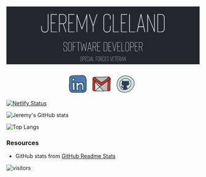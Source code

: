 
# ![Profile Banner](JeremyCleland.png)

<p align="center">
  <a href="https://www.linkedin.com/in/jeremy-cleland/" target="_blank" rel="noopener noreferrer"><img height="50" src="./img/icons8-linkedin-48.png"></a>&nbsp;&nbsp;
  <a href="mailto:jeremy.cleland@icloud.com" target="_blank" rel="noopener noreferrer"><img height="50" src="./img/icons8-gmail-logo-48.png"></a>&nbsp;&nbsp;
    <a href=https://github.com/Jeremy-Cleland?tab=repositories" target="_blank" rel="noopener noreferrer"><img height="50" src="./img/icons8-github-48.png"></a>&nbsp;&nbsp;
</p>

[![Netlify Status](https://api.netlify.com/api/v1/badges/924d78ba-50d2-4535-a332-e0d4fa60c936/deploy-status)](https://app.netlify.com/sites/jeremy-cleland/deploys)

![Jeremy's GitHub stats](https://github-readme-stats.vercel.app/api?username=jeremy-cleland&count_private=true&show_icons=true&theme=onedark)

![Top Langs](https://github-readme-stats.vercel.app/api/top-langs/?username=jeremy-cleland&theme=onedark&layout=compact)

### Resources

- GitHub stats from [GitHub Readme Stats](https://github.com/anuraghazra/github-readme-stats)

![visitors](https://visitor-badge.glitch.me/badge?page_id=jeremy-cleland&left_color=black&right_color=grey)
